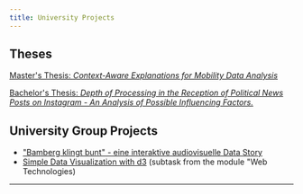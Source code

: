 ```yaml
---
title: University Projects
---
```

## Theses

[Master's Thesis: *Context-Aware Explanations for Mobility Data Analysis*](./_posts/2025-04-07-ma-post.md)

[Bachelor's Thesis: *Depth of Processing in the Reception of Political News Posts on Instagram - An Analysis of Possible Influencing Factors.*](./_posts/2025-04-07-ba-post.md)

## University Group Projects

- ["Bamberg klingt bunt" - eine interaktive audiovisuelle Data Story ](./bamberg-klingt-bunt)
- [Simple Data Visualization with d3](./TL03) (subtask from the module "Web Technologies)


---
